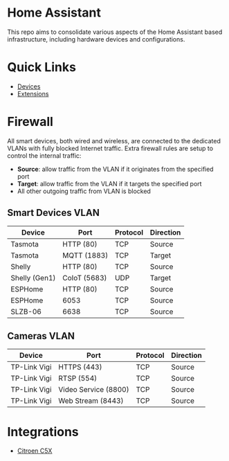 # Home Assistant
This repo aims to consolidate various aspects of the Home Assistant based infrastructure, including hardware devices
and configurations.

# Quick Links
* [Devices](/docs/devices.md)
* [Extensions](/docs/extensions.md)

# Firewall
All smart devices, both wired and wireless, are connected to the dedicated VLANs with fully blocked Internet traffic.
Extra firewall rules are setup to control the internal traffic:
  - **Source**: allow traffic from the VLAN if it originates from the specified port
  - **Target**: allow traffic from the VLAN if it targets the specified port
  - All other outgoing traffic from VLAN is blocked

## Smart Devices VLAN

| Device        | Port         | Protocol | Direction |
| ------------- | ------------ | -------- | --------- |
| Tasmota       | HTTP (80)    | TCP      | Source    |
| Tasmota       | MQTT (1883)  | TCP      | Target    |
| Shelly        | HTTP (80)    | TCP      | Source    |
| Shelly (Gen1) | CoIoT (5683) | UDP      | Target    |
| ESPHome       | HTTP (80)    | TCP      | Source    |
| ESPHome       | 6053         | TCP      | Source    |
| SLZB-06       | 6638         | TCP      | Source    |

## Cameras VLAN
| Device        | Port                 | Protocol | Direction |
| ------------- | -------------------- | -------- | --------- |
| TP-Link Vigi  | HTTPS (443)          | TCP      | Source    |
| TP-Link Vigi  | RTSP (554)           | TCP      | Source    |
| TP-Link Vigi  | Video Service (8800) | TCP      | Source    |
| TP-Link Vigi  | Web Stream (8443)    | TCP      | Source    |

# Integrations
* [Citroen C5X](docs/integrations/citroen-c5x.md)

